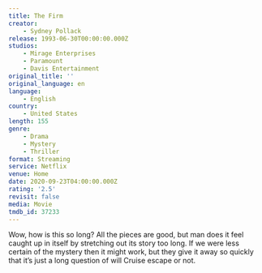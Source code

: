 ```yaml
---
title: The Firm
creator:
    - Sydney Pollack
release: 1993-06-30T00:00:00.000Z
studios:
    - Mirage Enterprises
    - Paramount
    - Davis Entertainment
original_title: ''
original_language: en
language:
    - English
country:
    - United States
length: 155
genre:
    - Drama
    - Mystery
    - Thriller
format: Streaming
service: Netflix
venue: Home
date: 2020-09-23T04:00:00.000Z
rating: '2.5'
revisit: false
media: Movie
tmdb_id: 37233
---
```


Wow, how is this so long? All the pieces are good, but man does it feel caught up in itself by stretching out its story too long. If we were less certain of the mystery then it might work, but they give it away so quickly that it’s just a long question of will Cruise escape or not.
